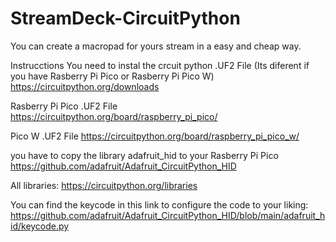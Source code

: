 # StreamDeck-CircuitPython
You can create a macropad for yours stream in a easy and cheap way.

Instrucctions
You need to instal the crcuit python .UF2 File (Its diferent if you have Rasberry Pi Pico or Rasberry Pi Pico W)
https://circuitpython.org/downloads

Rasberry Pi Pico .UF2 File
https://circuitpython.org/board/raspberry_pi_pico/

Pico W .UF2 File
https://circuitpython.org/board/raspberry_pi_pico_w/

you have to copy the library  adafruit_hid to your Rasberry Pi Pico 
https://github.com/adafruit/Adafruit_CircuitPython_HID

All libraries:
https://circuitpython.org/libraries

You can find the keycode in this link to configure the code to your liking:
https://github.com/adafruit/Adafruit_CircuitPython_HID/blob/main/adafruit_hid/keycode.py

